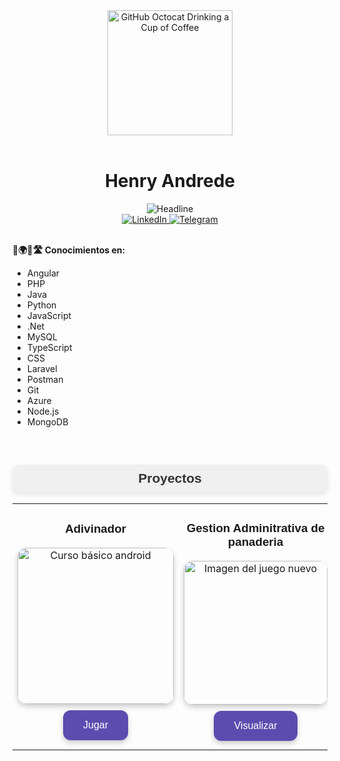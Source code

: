 <div align="center">
    <img src="https://cdn.pixabay.com/photo/2012/04/25/08/46/face-41697_1280.png" alt="GitHub Octocat Drinking a Cup of Coffee" height="200">
</div>

<br>

<div align="center">
    <h1>Henry Andrede</h1>
</div>

<div align="center">
    <img src="https://readme-typing-svg.herokuapp.com?font=Fira+Code&weight=700&size=25&pause=1000&random=false&width=435&lines=Desarrollador+full+stack+%F0%9F%98%81;Desarrollador+con+pasi%C3%B3n+%F0%9F%98%8D" alt="Headline" />
</div>

<div align="center">
    <a href="https://www.linkedin.com/in/henry-gabriel-84b922247" target="_blank">
        <img src="https://img.shields.io/badge/Linkedin-0077b5?style=flat&logo=linkedin" alt="LinkedIn" />
    </a>
    <a href="https://t.me/Hgmedic" target="_blank">
        <img src="https://img.shields.io/badge/Telegram-0088cc?style=flat&logo=telegram" alt="Telegram" />
    </a>
</div>

<br>

                                            

<div align="left">
    <p><strong>🚦🌍🏁🛣️ Conocimientos en:</strong></p>
    <ul>
        <li>Angular</li>
        <li>PHP</li>
        <li>Java</li>
        <li>Python</li>
        <li>JavaScript</li>
        <li>.Net</li>
        <li>MySQL</li>
        <li>TypeScript</li>
        <li>CSS</li>
        <li>Laravel</li>
        <li>Postman</li>
        <li>Git</li>
        <li>Azure</li>
        <li>Node.js</li>
        <li>MongoDB</li>
    </ul>
</div>

<br>

<h2 align="center" style="font-family: Arial, sans-serif; color: #333; background-color: #f0f0f0; padding: 10px; border-radius: 10px; box-shadow: 0 4px 8px rgba(0,0,0,0.1);">
    Proyectos 
</h2>

<table width="100%">
    <tr>
        <td width="50%">
            <h3 align="center" style="font-family: Arial;">
                Adivinador
            </h3>
            <div align="center">
                <a href="https://henryandalejandro.github.io/juego-hnr/" target="_blank">
                    <img src="https://wallpapercave.com/uwp/uwp4437863.jpeg" width="250" alt="Curso básico android" style="border-radius: 15px; box-shadow: 0 4px 8px rgba(0,0,0,0.2);">
                </a>
                <div style="margin-right: 0%;">
                    <a href="https://henryandalejandro.github.io/juego-hnr/" target="_blank">
                        <button style="background-color: #5c4caf; color: white; padding: 15px 32px; text-align: center; font-size: 16px; margin: 10px 2px; border: none; border-radius: 12px; cursor: pointer; box-shadow: 0 4px 8px rgba(0,0,0,0.2); transition: background-color 0.3s;">
                            Jugar
                        </button>
                    </a>
                </div>
            </div>
        </td>
        <td width="50%">
            <h3 align="center" style="font-family: Arial;">
              Gestion Adminitrativa de panaderia 
            </h3>
            <div align="center">
                <a href="https://henryandalejandro.github.io/EJERCICIO-RIWI/panaderia/" target="_blank">
                    <img src="https://wallpapercave.com/uwp/uwp4287506.jpeg" width="230" alt="Imagen del juego nuevo" style="border-radius: 15px; box-shadow: 0 4px 8px rgba(0,0,0,0.2);">
                </a>
                <div style="margin-right: 0%;">
                    <a href="https://henryandalejandro.github.io/EJERCICIO-RIWI/panaderia/" target="_blank">
                        <button style="background-color: #5c4caf; color: white; padding: 15px 32px; text-align: center; font-size: 16px; margin: 10px 2px; border: none; border-radius: 12px; cursor: pointer; box-shadow: 0 4px 8px rgba(0,0,0,0.2); transition: background-color 0.3s;">
                            Visualizar
                        </button>
                    </a>
                </div>
            </div>
        </td>
    </tr>
</table>

